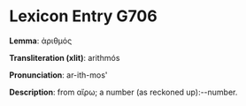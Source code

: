 # Lexicon Entry G706

**Lemma**: ἀριθμός

**Transliteration (xlit)**: arithmós

**Pronunciation**: ar-ith-mos'

**Description**:
from αἴρω; a number (as reckoned up):--number.

